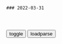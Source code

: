 ```tip
### 2022-03-31
```

<table id="tbc" style="white-space:pre-wrap">
</table>
<button onclick="toggleb()">toggle</button>
<button onclick="loadparse()">loadparse</button>
<br>
<!-- 🌸<br>🍅-　-🍑<hr>🍀 -->
<pre>
<textarea rows="30" cols="100" style="display: none" id="tar">

6S9/a/blob/master/1-🌈-3-🔥-逼格词典/8-八卦.md
https://github.com/6S9/a/blob/master/1-%F0%9F%8C%88-3-%F0%9F%94%A5-%E9%80%BC%E6%A0%BC%E8%AF%8D%E5%85%B8/8-%E5%85%AB%E5%8D%A6.md
https://cdn.jsdelivr.net/gh/6S9/a/1-%F0%9F%8C%88-3-%F0%9F%94%A5-%E9%80%BC%E6%A0%BC%E8%AF%8D%E5%85%B8/8-%E5%85%AB%E5%8D%A6.md

Netlify 真香！又回到了静态网站 - 知乎
https://zhuanlan.zhihu.com/p/281702123?ivk_sa=1024320u

在此之后，这一切都是自动的：包括当修改了哪篇文章之后：只要Github上你网站的仓库发生了变化，Netlify 就会自动重新构建网页文件并且自动发布。

<font size="1" style="color:#DCDCDC">2022-03-31</font>

// ==UserScript==// @name 免费V2Ray - 放牧的风 一键复制// @match https: - Pastebin.com
https://pastebin.com/SBHD30NQ

<font size="1" style="color:#DCDCDC">2022-03-31</font>

“不是年味谈了，只是快乐的不再是我们”
https://mbd.baidu.com/newspage/data/videolanding?nid=sv_7535413473996552724&sourceFrom=pc_feedlist

<font size="1" style="color:#DCDCDC">2022-03-31</font>

jsdelivr加速资源加载_raw.github被ban之后如何访问github资源_单林敏的博客-CSDN博客
https://blog.csdn.net/neve_give_up_dan/article/details/104817638

<font size="1" style="color:#DCDCDC">2022-03-31</font>

使用 jsDelivr 免费加速 GitHub Pages 博客的静态资源 — 码志
https://mazhuang.org/2020/05/01/cdn-for-github-pages/

https://cdn.jsdelivr.net/combine/gh/mzlogin/mzlogin.github.io@1.2.0/assets/js/main.min.js,gh/mzlogin/mzlogin.github.io@1.2.0/assets/js/simple-jekyll-search.min.js

<font size="1" style="color:#DCDCDC">2022-03-31</font>

利用 Github 自建图床的几种方式 | 随遇而安
https://www.iszy.cc/posts/ufjg58/

<font size="1" style="color:#DCDCDC">2022-03-31</font>

GitHub - Molunerfinn/PicGo: A simple & beautiful tool for pictures uploading built by vue-cli-electron-builder
https://github.com/Molunerfinn/PicGo

<font size="1" style="color:#DCDCDC">2022-03-31</font>

如何配置 GitHub 为个人的手机图床 - 知乎
https://zhuanlan.zhihu.com/p/106523895

<font size="1" style="color:#DCDCDC">2022-03-31</font>

ZoneAlarm 
https://search.zonealarm.com/

MattkayDiary: 2021年03月27日更新：61个免费高速v2ray节点分享clash订阅链接|12万kbps|2021最新科学上网梯子手机电脑翻qvpn代理稳定|v2rayN,clash,trojan,shadowrocket小火箭
https://www.mattkaydiary.com/2021/03/2021-03-27-free-v2ray-clash-vmess-trojan-subscribe-link.html

<font size="1" style="color:#DCDCDC">2022-03-31</font>

XYZ
https://9.234456.xyz/abc.html?t=567

<font size="1" style="color:#DCDCDC">2022-03-31</font>

https://cdn.jsdelivr.net/gh/ssrsub/ssr/V2Ray
https://cdn.jsdelivr.net/gh/ssrsub/ssr/ssrsub
https://cdn.jsdelivr.net/gh/ssrsub/ssr/ss-sub

SS/SSR/V2ray/Trojan/TG代理订阅分享 – Telegram
https://xn--r1a.website/s/ssrsub

https://t.me/s/SSRSUB/800
https://github.com/ssrsub/ssr/raw/master/V2Ray
https://github.com/ssrsub/ssr/raw/master/ssrsub
https://github.com/ssrsub/ssr/raw/master/ss-sub

<font size="1" style="color:#DCDCDC">2022-03-31</font>

19世纪的疯人院，患者全是正常女人，背后真相细思极恐，电影
https://mbd.baidu.com/newspage/data/videolanding?nid=sv_12614226087758049126&sourceFrom=pc_feedlist

<font size="1" style="color:#DCDCDC">2022-03-31</font>

Release v3.8.1 · HMBSbige/ShadowsocksR-Android · GitHub
https://github.com/HMBSbige/ShadowsocksR-Android/releases/tag/3.8.1

<font size="1" style="color:#DCDCDC">2022-03-31</font>

Release v3.8.17 · xxf098/shadowsocksr-v2ray-trojan-android · GitHub
https://github.com/xxf098/shadowsocksr-v2ray-trojan-android/releases/tag/v3.8.17

更新Xray-core v1.5.4

<font size="1" style="color:#DCDCDC">2022-03-31</font>

GitHub - amlkiller/Miles: 二爷翻q，专注免费翻q30年，但没有掌握核心科技，一切已经开始！^_^
https://github.com/amlkiller/Miles

从此告别傻逼傲慢无知没有独立思考能力的自己、做一个有点儿思想的自己。人到暮年，告诉自己儿孙，自己活过。

一切都是刚刚开始！Everything is just begining！&& 一切已经开始！

ss://YWVzLTI1Ni1nY206VEV6amZBWXEySWp0dW9TQDE2OS4xOTcuMTQyLjk5OjY2Nzk=#US_%e4%ba%8c%e7%88%b7%e7%bf%bb%e5%a2%99%e7%bd%91https%3a%2f%2f1808.ga_55
ss://YWVzLTI1Ni1nY206Rm9PaUdsa0FBOXlQRUdQQDE3Mi45OS4xOTAuOTI6NzMwNg==#GB_%e4%ba%8c%e7%88%b7%e7%bf%bb%e5%a2%99%e7%bd%91https%3a%2f%2f1808.ga_47
ss://YWVzLTI1Ni1nY206cEtFVzhKUEJ5VFZUTHRNQDE3Mi45OS4xOTAuOTI6NDQz#GB_%e4%ba%8c%e7%88%b7%e7%bf%bb%e5%a2%99%e7%bd%91https%3a%2f%2f1808.ga_242
ss://YWVzLTI1Ni1nY206UENubkg2U1FTbmZvUzI3QDE2OS4xOTcuMTQyLjk5OjgwOTA=#US_%e4%ba%8c%e7%88%b7%e7%bf%bb%e5%a2%99%e7%bd%91https%3a%2f%2f1808.ga_51
ss://YWVzLTI1Ni1nY206cEtFVzhKUEJ5VFZUTHRNQDE2OS4xOTcuMTQyLjk5OjQ0Mw==#US_%e4%ba%8c%e7%88%b7%e7%bf%bb%e5%a2%99%e7%bd%91https%3a%2f%2f1808.ga_56

<font size="1" style="color:#DCDCDC">2022-03-30</font>

河北一地下发文件：扑杀所有阳性患者家中的宠物！|动物|传染源|宿主_网易订阅
https://www.163.com/dy/article/H3PF0Q4R0552GUAZ.html

<font size="1" style="color:#DCDCDC">2022-03-31</font>

守护：能上战场的熊，还会拿枪扫射，厉害了
https://mbd.baidu.com/newspage/data/videolanding?nid=sv_12204980425012450834&sourceFrom=pc_feedlist

<font size="1" style="color:#DCDCDC">2022-03-31</font>

新j一路段现“巡路员黑熊”，淡定扶起路障后潇洒离去，网友惊呼熊素质太高
https://view.inews.qq.com/a/20200617V0O4KX00

<font size="1" style="color:#DCDCDC">2022-03-31</font>

日本建造“回天”鱼雷，日本青年被洗脑后，驾驶着它去送死
https://mbd.baidu.com/newspage/data/videolanding?nid=sv_12736910201610806418&sourceFrom=pc_feedlist

成千上万17，18岁左右的日本男性在爱g，反侵略的宣传蛊惑下，组成所谓的水下神风特攻队。

<font size="1" style="color:#DCDCDC">2022-03-31</font>

日军“回天”鱼雷，神风队员进去之后被锁死，后悔也只能死
https://mbd.baidu.com/newspage/data/videolanding?nid=sv_2178008562799471624&sourceFrom=pc_feedlist

大西泷治郎
说我要剖腹殉葬，以谢4000余名神风敢死队的队员们，因为是我把他们送上征程。

神风队员进入驾驶舱后，舱门被从外部密封关闭，此后便不能打开。因此回天鱼雷一经发射，就只能人与鱼雷同归于尽。回天鱼雷实际上是一枚装人的鱼雷肉弹。

它除了给历史楼下一个，带着硝烟血腥的笑柄外，更留给人们永久的警示和深省。

<font size="1" style="color:#DCDCDC">2022-03-31</font>

疫情期间 保密工作“十严禁”
https://mbd.baidu.com/newspage/data/landingsuper?context=%7B%22nid%22%3A%22news_10069888281148061382%22%7D&n_type=-1&p_from=-1

<font size="1" style="color:#DCDCDC">2022-03-31</font>

狗狗不断撕咬自己尾巴，主人以为得了狂犬病，殊不知它是在救自己
https://mbd.baidu.com/newspage/data/videolanding?nid=sv_4040831258768379229&sourceFrom=pc_feedlist

<font size="1" style="color:#DCDCDC">2022-03-31</font>

曾国藩得到太平天g大量财宝，与慈禧展开较量，马新贻成为牺牲品
https://mbd.baidu.com/newspage/data/videolanding?nid=sv_13043819935316429484&sourceFrom=pc_feedlist

此辈沾染营中恶习，好吃懒做，断不能安分守业，恐仍费搜捕耳。

太平天g还有圣库z度，z度规定m间不许私藏财富，超过5两就要治罪，所有的私财都要统一上交到圣库，然后再进行分配。

曾国藩的弟弟湘军领袖曾国荃，获得了大量与存下来的窖藏黄金，并据为己有。而洪秀全天王府的那把大火，也是他为了毁灭证据使的手段。

<font size="1" style="color:#DCDCDC">2022-03-31</font>

我是江小白：再好的感情，缺少了沟通，也会慢慢变淡
https://mbd.baidu.com/newspage/data/videolanding?nid=sv_18207489175098371141&sourceFrom=rec

一个人很热情，另一个人很冷淡的时候，就会产生雾。

<font size="1" style="color:#DCDCDC">2022-03-31</font>

安静的猫先上灶台是什么意思_百度知道
https://zhidao.baidu.com/question/541215011.html

w笨蛋WANTLOVE
原意是指：看似最老实的猫，其实最会装模作样，狡猾地用安分的假象瞒过主人的眼睛，最先跳到灶台上偷吃。
谚语之意是指：看似平凡老实巴交的人，往往会做出令人意想不到的出格之事。

<font size="1" style="color:#DCDCDC">2022-03-31</font>

未来世界没有电，所有机器只用油驱动，剃须刀的尾气比汽车还大
https://mbd.baidu.com/newspage/data/videolanding?nid=sv_8365630771916425319&sourceFrom=pc_feedlist

<font size="1" style="color:#DCDCDC">2022-03-31</font>

女生课堂交动画作业，看到成片网友笑疯：老师没叫你“滚”出去？
https://mbd.baidu.com/newspage/data/videolanding?nid=sv_10822730762162531008&sourceFrom=pc_feedlist

<font size="1" style="color:#DCDCDC">2022-03-31</font>

</textarea>
</pre>
<!-- 🍀<br>🍑-　-🍅<hr>🌸 -->

```note
```

<link
  rel="stylesheet"
  href="https://cdn.jsdelivr.net/npm/@fancyapps/ui/dist/fancybox.css"
/>
<script src="https://cdn.jsdelivr.net/npm/@fancyapps/ui@4.0/dist/fancybox.umd.js"></script>

<script type="text/javascript">

var __urlRegex = /(\b(https?|ftp|file):\/\/[-A-Z0-9+&@#\/%?=~_|!:,.;]*[-A-Z0-9+&@#\/%=~_|])/ig;
var __imgRegex = /\.(?:jpe?g|gif|png|webp)$/i;

loadparse();

function parseURL($string){

    var exp = __urlRegex;
    return $string.replace(exp,function(match){
            __imgRegex.lastIndex=0;
            if(__imgRegex.test(match)){
                return '<a data-fancybox="gallery" href="' + match.replace("/p=700", "")
                 + '"><img src="' + match.replace("/p=700", "/p=160x200")+'" width="64"></a>';
            }
            else{
                return '<a href="' + match + '" target="_blank">' + match + '</a>';
            }
        }
    );
}

function loadparse() {
  tbc.innerHTML = parseURL(tar.value);
}

function toggleb() {
  var x = document.getElementById("tar");
  if (x.style.display === "none") {
    x.style.display = "";
  } else {
    x.style.display = "none";
  }
}

</script>
